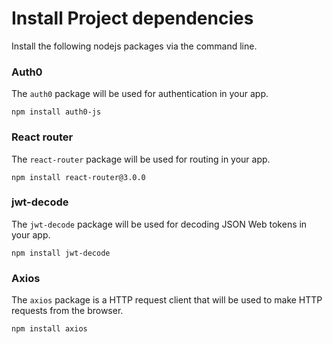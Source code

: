 # Install Project dependencies

Install the following nodejs packages via the command line.

### Auth0

The `auth0` package will be used for authentication in your app.

```code
npm install auth0-js
```

### React router

The `react-router` package will be used for routing in your app.

```code
npm install react-router@3.0.0
```

### jwt-decode

The `jwt-decode` package will be used for decoding JSON Web tokens in your app.

```code
npm install jwt-decode
```

### Axios

The `axios` package is a HTTP request client that will be used to make HTTP requests from the browser.

```code
npm install axios
```



